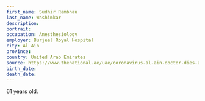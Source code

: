 ```yaml
---
first_name: Sudhir Rambhau
last_name: Washimkar
description: 
portrait: 
occupation: Anesthesiology
employer: Burjeel Royal Hospital
city: Al Ain
province: 
country: United Arab Emirates
source: https://www.thenational.ae/uae/coronavirus-al-ain-doctor-dies-after-contracting-covid-19-from-patient-1.1030162
birth_date: 
death_date: 
---
```


61 years old.